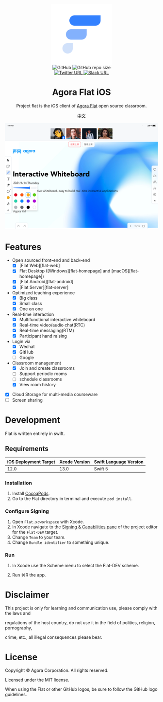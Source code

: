 <div align="center">
    <img width="200" height="200" style="display: block;" src="art/flat-logo.png">
</div>
<div align="center">
    <img alt="GitHub" src="https://img.shields.io/github/license/netless-io/flat-ios?color=9cf&style=flat-square">
    <img alt="GitHub repo size" src="https://img.shields.io/github/repo-size/netless-io/flat-ios?color=9cf&style=flat-square">
    <br>
    <a target="_blank" href="https://twitter.com/AgoraFlat">
    <img alt="Twitter URL" src="https://img.shields.io/badge/Twitter-AgoraFlat-9cf.svg?logo=twitter&style=flat-square">
    </a>
    <a target="_blank" href="https://github.com/netless-io/flat/issues/926">
        <img alt="Slack URL" src="https://img.shields.io/badge/Slack-AgoraFlat-9cf.svg?logo=slack&style=flat-square">
    </a>
</div>

<div align="center">
    <h1>Agora Flat iOS</h1>
    <p>Project flat is the iOS client of <a href="https://flat.whiteboard.agora.io/en/">Agora Flat</a> open source classroom.</p>
    <p><a href="./README-zh.md">中文</a></p>
    <img src="art/flat-showcase.png">
</div>

# Features
-   Open sourced front-end and back-end
    -   [x] [Flat Web][flat-web]
    -   [x] Flat Desktop ([Windows][flat-homepage] and [macOS][flat-homepage])
    -   [x] [Flat Android][flat-android]
    -   [x] [Flat Server][flat-server]
-   Optimized teaching experience
    -   [x] Big class
    -   [x] Small class
    -   [x] One on one
-   Real-time interaction
    -   [x] Multifunctional interactive whiteboard
    -   [x] Real-time video/audio chat(RTC)
    -   [x] Real-time messaging(RTM)
    -   [x] Participant hand raising
-   Login via
    -   [x] Wechat
    -   [x] GitHub
    -   [ ] Google
-   Classroom management
    -   [x] Join and create classrooms
    -   [ ] Support periodic rooms
    -   [ ] schedule classrooms
    -   [x] View room history
-   [x] Cloud Storage for multi-media courseware
-   [ ] Screen sharing
# Development

Flat is written entirely in swift.

## Requirements

iOS Deployment Target | Xcode Version | Swift Language Version
------------ | ------------- | -------------
12.0 | 13.0 | Swift 5

### Installation
1. Install [CocoaPods](https://cocoapods.org).
2. Go to the Flat directory in terminal and execute `pod install`.

### Configure Signing
1. Open `Flat.xcworkspace` with Xcode.
2. In Xcode navigate to the [Signing & Capabilities pane](https://developer.apple.com/documentation/xcode/adding_capabilities_to_your_app) of the project editor for the `Flat-DEV` target.
3. Change `Team` to your team.
4. Change `Bundle identifier` to something unique.

### Run
1. In Xcode use the Scheme menu to select the Flat-DEV scheme.

2. Run ⌘R the app.

# Disclaimer

This project is only for learning and communication use, please comply with the laws and 

regulations of the host country, do not use it in the field of politics, religion, pornography, 

crime, etc., all illegal consequences please bear.

# License
Copyright © Agora Corporation. All rights reserved.

Licensed under the MIT license.

When using the Flat or other GitHub logos, be sure to follow the GitHub logo guidelines.